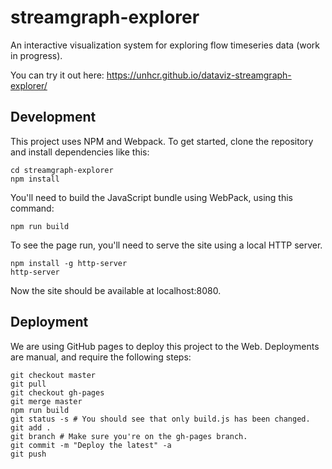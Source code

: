 # streamgraph-explorer

An interactive visualization system for exploring flow timeseries data (work in progress).

You can try it out here: https://unhcr.github.io/dataviz-streamgraph-explorer/

## Development

This project uses NPM and Webpack. To get started, clone the repository and install dependencies like this:

```
cd streamgraph-explorer
npm install
```

You'll need to build the JavaScript bundle using WebPack, using this command:

```
npm run build
```

To see the page run, you'll need to serve the site using a local HTTP server.

```
npm install -g http-server
http-server
```

Now the site should be available at localhost:8080.

## Deployment

We are using GitHub pages to deploy this project to the Web. Deployments are manual, and require the following steps:

```
git checkout master
git pull
git checkout gh-pages
git merge master
npm run build
git status -s # You should see that only build.js has been changed.
git add .
git branch # Make sure you're on the gh-pages branch.
git commit -m "Deploy the latest" -a
git push
```
